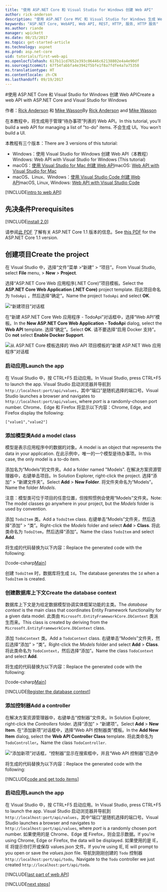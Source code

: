 ```yaml
---
title: "使用 ASP.NET Core 和 Visual Studio for Windows 创建 Web API"
author: rick-anderson
description: "使用 ASP.NET Core MVC 和 Visual Studio for Windows 生成 Web API"
keywords: "ASP.NET Core, WebAPI, Web API, REST, HTTP, 服务, HTTP 服务"
ms.author: riande
manager: wpickett
ms.date: 08/15/2017
ms.topic: get-started-article
ms.technology: aspnet
ms.prod: asp.net-core
uid: tutorials/first-web-api
ms.openlocfilehash: 617b11cd7652e393c06446c62138802e4a4e90df
ms.sourcegitcommit: 67f54fabbfa4e3942f5bfe1f8a7fdfe4a7a75358
ms.translationtype: HT
ms.contentlocale: zh-CN
ms.lasthandoff: 09/19/2017
---
```

#<a name="create-a-web-api-with-aspnet-core-and-visual-studio-for-windows"></a><span data-ttu-id="421fd-104">使用 ASP.NET Core 和 Visual Studio for Windows 创建 Web API</span><span class="sxs-lookup"><span data-stu-id="421fd-104">Create a web API with ASP.NET Core and Visual Studio for Windows</span></span>

<span data-ttu-id="421fd-105">作者：[Rick Anderson](https://twitter.com/RickAndMSFT) 和 [Mike Wasson](https://github.com/mikewasson)</span><span class="sxs-lookup"><span data-stu-id="421fd-105">By [Rick Anderson](https://twitter.com/RickAndMSFT) and [Mike Wasson](https://github.com/mikewasson)</span></span>

<span data-ttu-id="421fd-106">在本教程中，将生成用于管理“待办事项”列表的 Web API。</span><span class="sxs-lookup"><span data-stu-id="421fd-106">In this tutorial, you’ll build a web API for managing a list of "to-do" items.</span></span> <span data-ttu-id="421fd-107">不会生成 UI。</span><span class="sxs-lookup"><span data-stu-id="421fd-107">You won’t build a UI.</span></span>

<span data-ttu-id="421fd-108">本教程有三个版本：</span><span class="sxs-lookup"><span data-stu-id="421fd-108">There are 3 versions of this tutorial:</span></span>

* <span data-ttu-id="421fd-109">Windows：使用 Visual Studio for Windows 创建 Web API（本教程）</span><span class="sxs-lookup"><span data-stu-id="421fd-109">Windows: Web API with Visual Studio for Windows (This tutorial)</span></span>
* <span data-ttu-id="421fd-110">macOS：[使用 Visual Studio for Mac 创建 Web API](xref:tutorials/first-web-api-mac)</span><span class="sxs-lookup"><span data-stu-id="421fd-110">macOS: [Web API with Visual Studio for Mac](xref:tutorials/first-web-api-mac)</span></span>
* <span data-ttu-id="421fd-111">macOS、Linux、Windows：[使用 Visual Studio Code 创建 Web API](xref:tutorials/web-api-vsc)</span><span class="sxs-lookup"><span data-stu-id="421fd-111">macOS, Linux, Windows: [Web API with Visual Studio Code](xref:tutorials/web-api-vsc)</span></span>

<!-- WARNING: The code AND images in this doc are used by uid: tutorials/web-api-vsc, tutorials/first-web-api-mac and tutorials/first-web-api. If you change any code/images in this tutorial, update uid: tutorials/web-api-vsc -->

[!INCLUDE[intro to web API](../includes/webApi/intro.md)]

## <a name="prerequisites"></a><span data-ttu-id="421fd-112">先决条件</span><span class="sxs-lookup"><span data-stu-id="421fd-112">Prerequisites</span></span>

[!INCLUDE[install 2.0](../includes/install2.0.md)]

<span data-ttu-id="421fd-113">请参阅[此 PDF](https://github.com/aspnet/Docs/blob/master/aspnetcore/tutorials/first-web-api/_static/_webAPI.pdf) 了解有关 ASP.NET Core 1.1 版本的信息。</span><span class="sxs-lookup"><span data-stu-id="421fd-113">See [this PDF](https://github.com/aspnet/Docs/blob/master/aspnetcore/tutorials/first-web-api/_static/_webAPI.pdf) for the ASP.NET Core 1.1 version.</span></span>

## <a name="create-the-project"></a><span data-ttu-id="421fd-114">创建项目</span><span class="sxs-lookup"><span data-stu-id="421fd-114">Create the project</span></span>

<span data-ttu-id="421fd-115">在 Visual Studio 中，选择“文件”菜单 >“新建” > “项目”。</span><span class="sxs-lookup"><span data-stu-id="421fd-115">From Visual Studio, select **File** menu, > **New** > **Project**.</span></span>

<span data-ttu-id="421fd-116">选择“ASP.NET Core Web 应用程序(.NET Core)”项目模板。</span><span class="sxs-lookup"><span data-stu-id="421fd-116">Select the **ASP.NET Core Web Application (.NET Core)** project template.</span></span> <span data-ttu-id="421fd-117">将此项目命名为 `TodoApi` ，然后选择“确定”。</span><span class="sxs-lookup"><span data-stu-id="421fd-117">Name the project `TodoApi` and select **OK**.</span></span>

![“新建项目”对话框](first-web-api/_static/new-project.png)

<span data-ttu-id="421fd-119">在“新建 ASP.NET Core Web 应用程序 - TodoApi”对话框中，选择“Web API”模板。</span><span class="sxs-lookup"><span data-stu-id="421fd-119">In the **New ASP.NET Core Web Application - TodoApi** dialog, select the **Web API** template.</span></span> <span data-ttu-id="421fd-120">选择“确定”。</span><span class="sxs-lookup"><span data-stu-id="421fd-120">Select **OK**.</span></span> <span data-ttu-id="421fd-121">请不要选择“启用 Docker 支持”。</span><span class="sxs-lookup"><span data-stu-id="421fd-121">Do **not** select **Enable Docker Support**.</span></span>

![从 ASP.NET Core 模板选择的 Web API 项目模板的“新建 ASP.NET Web 应用程序”对话框](first-web-api/_static/web-api-project.png)

### <a name="launch-the-app"></a><span data-ttu-id="421fd-123">启动应用</span><span class="sxs-lookup"><span data-stu-id="421fd-123">Launch the app</span></span>

<span data-ttu-id="421fd-124">在 Visual Studio 中，按 CTRL+F5 启动应用。</span><span class="sxs-lookup"><span data-stu-id="421fd-124">In Visual Studio, press CTRL+F5 to launch the app.</span></span> <span data-ttu-id="421fd-125">Visual Studio 启动浏览器并导航到 `http://localhost:port/api/values`，其中“端口”是随机选择的端口号。</span><span class="sxs-lookup"><span data-stu-id="421fd-125">Visual Studio launches a browser and navigates to `http://localhost:port/api/values`, where *port* is a randomly-chosen port number.</span></span> <span data-ttu-id="421fd-126">Chrome、Edge 和 Firefox 将显示以下内容：</span><span class="sxs-lookup"><span data-stu-id="421fd-126">Chrome, Edge, and Firefox display the following:</span></span>

```
["value1","value2"]
``` 

### <a name="add-a-model-class"></a><span data-ttu-id="421fd-127">添加模型类</span><span class="sxs-lookup"><span data-stu-id="421fd-127">Add a model class</span></span>

<span data-ttu-id="421fd-128">模型是表示应用程序中的数据的对象。</span><span class="sxs-lookup"><span data-stu-id="421fd-128">A model is an object that represents the data in your application.</span></span> <span data-ttu-id="421fd-129">在此示例中，唯一的一个模型是待办事项。</span><span class="sxs-lookup"><span data-stu-id="421fd-129">In this case, the only model is a to-do item.</span></span>

<span data-ttu-id="421fd-130">添加名为“Models”的文件夹。</span><span class="sxs-lookup"><span data-stu-id="421fd-130">Add a folder named "Models".</span></span> <span data-ttu-id="421fd-131">在解决方案资源管理器中，右键单击项目。</span><span class="sxs-lookup"><span data-stu-id="421fd-131">In Solution Explorer, right-click the project.</span></span> <span data-ttu-id="421fd-132">选择“添加” > “新建文件夹”。</span><span class="sxs-lookup"><span data-stu-id="421fd-132">Select **Add** > **New Folder**.</span></span> <span data-ttu-id="421fd-133">将文件夹命名为“Models”。</span><span class="sxs-lookup"><span data-stu-id="421fd-133">Name the folder *Models*.</span></span>

<span data-ttu-id="421fd-134">注意：模型类可位于项目的任意位置，但按照惯例会使用“Models”文件夹。</span><span class="sxs-lookup"><span data-stu-id="421fd-134">Note: The model classes go anywhere in your project, but the *Models* folder is used by convention.</span></span>

<span data-ttu-id="421fd-135">添加 `TodoItem` 类。</span><span class="sxs-lookup"><span data-stu-id="421fd-135">Add a `TodoItem` class.</span></span> <span data-ttu-id="421fd-136">右键单击“Models”文件夹，然后选择“添加” > “类”。</span><span class="sxs-lookup"><span data-stu-id="421fd-136">Right-click the *Models* folder and select **Add** > **Class**.</span></span> <span data-ttu-id="421fd-137">将此类命名为 `TodoItem`，然后选择“添加”。</span><span class="sxs-lookup"><span data-stu-id="421fd-137">Name the class `TodoItem` and select **Add**.</span></span>

<span data-ttu-id="421fd-138">将生成的代码替换为以下内容：</span><span class="sxs-lookup"><span data-stu-id="421fd-138">Replace the generated code with the following:</span></span>

[!code-csharp[Main](first-web-api/sample/TodoApi/Models/TodoItem.cs)]

<span data-ttu-id="421fd-139">创建 `TodoItem` 时，数据库将生成 `Id`。</span><span class="sxs-lookup"><span data-stu-id="421fd-139">The database generates the `Id` when a `TodoItem` is created.</span></span>

### <a name="create-the-database-context"></a><span data-ttu-id="421fd-140">创建数据库上下文</span><span class="sxs-lookup"><span data-stu-id="421fd-140">Create the database context</span></span>

<span data-ttu-id="421fd-141">数据库上下文是为给定数据模型协调实体框架功能的主类。</span><span class="sxs-lookup"><span data-stu-id="421fd-141">The *database context* is the main class that coordinates Entity Framework functionality for a given data model.</span></span> <span data-ttu-id="421fd-142">此类由 `Microsoft.EntityFrameworkCore.DbContext` 类派生而来。</span><span class="sxs-lookup"><span data-stu-id="421fd-142">This class is created by deriving from the `Microsoft.EntityFrameworkCore.DbContext` class.</span></span>

<span data-ttu-id="421fd-143">添加 `TodoContext` 类。</span><span class="sxs-lookup"><span data-stu-id="421fd-143">Add a `TodoContext` class.</span></span> <span data-ttu-id="421fd-144">右键单击“Models”文件夹，然后选择“添加” > “类”。</span><span class="sxs-lookup"><span data-stu-id="421fd-144">Right-click the *Models* folder and select **Add** > **Class**.</span></span> <span data-ttu-id="421fd-145">将此类命名为 `TodoContext`，然后选择“添加”。</span><span class="sxs-lookup"><span data-stu-id="421fd-145">Name the class `TodoContext` and select **Add**.</span></span>

<span data-ttu-id="421fd-146">将生成的代码替换为以下内容：</span><span class="sxs-lookup"><span data-stu-id="421fd-146">Replace the generated code with the following:</span></span>

[!code-csharp[Main](first-web-api/sample/TodoApi/Models/TodoContext.cs)]

[!INCLUDE[Register the database context](../includes/webApi/register_dbContext.md)]

### <a name="add-a-controller"></a><span data-ttu-id="421fd-147">添加控制器</span><span class="sxs-lookup"><span data-stu-id="421fd-147">Add a controller</span></span>

<span data-ttu-id="421fd-148">在解决方案资源管理器中，右键单击“控制器”文件夹。</span><span class="sxs-lookup"><span data-stu-id="421fd-148">In Solution Explorer, right-click the *Controllers* folder.</span></span> <span data-ttu-id="421fd-149">选择“添加” > “新建项”。</span><span class="sxs-lookup"><span data-stu-id="421fd-149">Select **Add** > **New Item**.</span></span> <span data-ttu-id="421fd-150">在“添加新项”对话框中，选择“Web API 控制器类”模板。</span><span class="sxs-lookup"><span data-stu-id="421fd-150">In the **Add New Item** dialog, select the **Web  API Controller Class** template.</span></span> <span data-ttu-id="421fd-151">将此类命名为 `TodoController`。</span><span class="sxs-lookup"><span data-stu-id="421fd-151">Name the class `TodoController`.</span></span>

![“添加新项”对话框，“控制器”显示在搜索框中，并且“Web API 控制器”已选中](first-web-api/_static/new_controller.png)

<span data-ttu-id="421fd-153">将生成的代码替换为以下内容：</span><span class="sxs-lookup"><span data-stu-id="421fd-153">Replace the generated code with the following:</span></span>

[!INCLUDE[code and get todo items](../includes/webApi/getTodoItems.md)]
  
### <a name="launch-the-app"></a><span data-ttu-id="421fd-154">启动应用</span><span class="sxs-lookup"><span data-stu-id="421fd-154">Launch the app</span></span>

<span data-ttu-id="421fd-155">在 Visual Studio 中，按 CTRL+F5 启动应用。</span><span class="sxs-lookup"><span data-stu-id="421fd-155">In Visual Studio, press CTRL+F5 to launch the app.</span></span> <span data-ttu-id="421fd-156">Visual Studio 启动浏览器并导航到 `http://localhost:port/api/values`，其中“端口”是随机选择的端口号。</span><span class="sxs-lookup"><span data-stu-id="421fd-156">Visual Studio launches a browser and navigates to `http://localhost:port/api/values`, where *port* is a randomly chosen port number.</span></span> <span data-ttu-id="421fd-157">如果使用的是 Chrome、Edge 或 Firefox，则会显示数据。</span><span class="sxs-lookup"><span data-stu-id="421fd-157">If you're using Chrome, Edge or Firefox, the data will be displayed.</span></span> <span data-ttu-id="421fd-158">如果使用的是 IE，IE 将提示你打开或保存 values.json 文件。</span><span class="sxs-lookup"><span data-stu-id="421fd-158">If you're using IE, IE will prompt to you open or save the *values.json* file.</span></span> <span data-ttu-id="421fd-159">导航到刚刚创建的 `Todo` 控制器 `http://localhost:port/api/todo`。</span><span class="sxs-lookup"><span data-stu-id="421fd-159">Navigate to the `Todo` controller we just created `http://localhost:port/api/todo`.</span></span>

[!INCLUDE[last part of web API](../includes/webApi/end.md)]

[!INCLUDE[next steps](../includes/webApi/next.md)]

